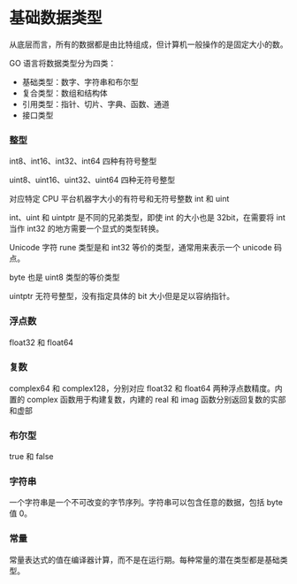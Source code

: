# 基础数据类型

从底层而言，所有的数据都是由比特组成，但计算机一般操作的是固定大小的数。

GO 语言将数据类型分为四类：

- 基础类型：数字、字符串和布尔型
- 复合类型：数组和结构体
- 引用类型：指针、切片、字典、函数、通道
- 接口类型

### 整型

int8、int16、int32、int64 四种有符号整型

uint8、uint16、uint32、uint64 四种无符号整型

对应特定 CPU 平台机器字大小的有符号和无符号整数 int 和 uint

int、uint 和 uintptr 是不同的兄弟类型，即使 int 的大小也是 32bit，在需要将 int 当作 int32 的地方需要一个显式的类型转换。

Unicode 字符 rune 类型是和 int32 等价的类型，通常用来表示一个 unicode 码点。

byte 也是 uint8 类型的等价类型

uintptr 无符号整型，没有指定具体的 bit 大小但是足以容纳指针。

### 浮点数

float32 和 float64

### 复数

complex64 和 complex128，分别对应 float32 和 float64 两种浮点数精度。内置的 complex 函数用于构建复数，内建的 real 和 imag 函数分别返回复数的实部和虚部

### 布尔型

true 和 false

### 字符串

一个字符串是一个不可改变的字节序列。字符串可以包含任意的数据，包括 byte 值 0。

### 常量

常量表达式的值在编译器计算，而不是在运行期。每种常量的潜在类型都是基础类型。

